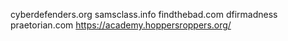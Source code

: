 cyberdefenders.org
samsclass.info
findthebad.com
dfirmadness
praetorian.com
https://academy.hoppersroppers.org/

